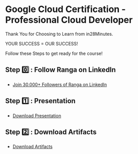 # Google Cloud Certification - Professional Cloud Developer

Thank You for Choosing to Learn from in28Minutes.

YOUR SUCCESS = OUR SUCCESS!

Follow these Steps to get ready for the course!

## Step 0️⃣ : Follow Ranga on LinkedIn

- [Join 30,000+ Followers of Ranga on LinkedIn](https://links.in28minutes.com/lin)

## Step 1️⃣ : Presentation

- [Download Presentation](https://github.com/in28minutes/course-material/raw/main/14-google-certified-professional-cloud-developer/Course-Presentation-GoogleCloudProfessionalCloudDeveloper.pdf)

## Step 2️⃣ : Download Artifacts

- [Download Artifacts](https://github.com/in28minutes/course-material/raw/main/14-google-certified-professional-cloud-developer/downloads.zip)
